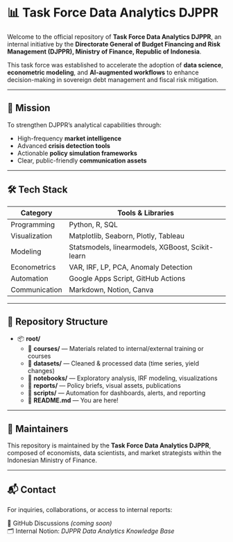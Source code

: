 # 📊 Task Force Data Analytics DJPPR

Welcome to the official repository of **Task Force Data Analytics DJPPR**, an internal initiative by the **Directorate General of Budget Financing and Risk Management (DJPPR), Ministry of Finance, Republic of Indonesia**.

This task force was established to accelerate the adoption of **data science**, **econometric modeling**, and **AI-augmented workflows** to enhance decision-making in sovereign debt management and fiscal risk mitigation.

---

## 🎯 Mission

To strengthen DJPPR’s analytical capabilities through:

- High-frequency **market intelligence**
- Advanced **crisis detection tools**
- Actionable **policy simulation frameworks**
- Clear, public-friendly **communication assets**

---

## 🛠️ Tech Stack

| Category         | Tools & Libraries                               |
|------------------|--------------------------------------------------|
| Programming      | Python, R, SQL                                   |
| Visualization    | Matplotlib, Seaborn, Plotly, Tableau             |
| Modeling         | Statsmodels, linearmodels, XGBoost, Scikit-learn |
| Econometrics     | VAR, IRF, LP, PCA, Anomaly Detection             |
| Automation       | Google Apps Script, GitHub Actions               |
| Communication    | Markdown, Notion, Canva                          |

---

## 📁 Repository Structure

<ul>
  <li>📦 <strong>root/</strong>
    <ul>
      <li>📁 <strong>courses/</strong> — Materials related to internal/external training or courses</li>
      <li>📁 <strong>datasets/</strong> — Cleaned & processed data (time series, yield changes)</li>
      <li>📁 <strong>notebooks/</strong> — Exploratory analysis, IRF modeling, visualizations</li>
      <li>📁 <strong>reports/</strong> — Policy briefs, visual assets, publications</li>
      <li>📁 <strong>scripts/</strong> — Automation for dashboards, alerts, and reporting</li>
      <li>📄 <strong>README.md</strong> — You are here!</li>
    </ul>
  </li>
</ul>


---

## 👥 Maintainers

This repository is maintained by the **Task Force Data Analytics DJPPR**, composed of economists, data scientists, and market strategists within the Indonesian Ministry of Finance.

---

## 📬 Contact

For inquiries, collaborations, or access to internal reports:

🔗 GitHub Discussions *(coming soon)*  
🗂️ Internal Notion: *DJPPR Data Analytics Knowledge Base*
